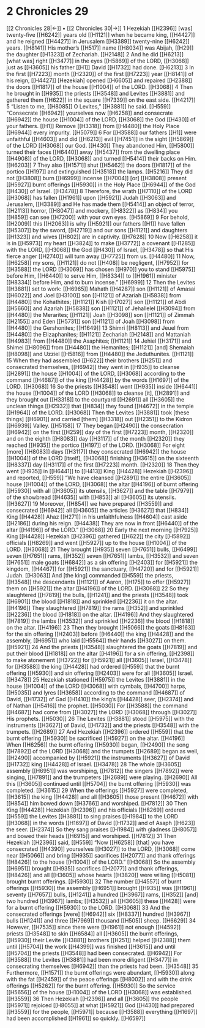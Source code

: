 # 2 Chronicles 29
[[2 Chronicles 28|←]] • [[2 Chronicles 30|→]]
1 Hezekiah [[H2396]] [was] twenty-five [[H6242]] years old [[H1121]] when he became king, [[H4427]] and he reigned [[H4427]] in Jerusalem [[H3389]] twenty-nine [[H6242]] years. [[H8141]] His mother’s [[H517]] name [[H8034]] was Abijah, [[H29]] the daughter [[H1323]] of Zechariah. [[H2148]] 
2 And he did [[H6213]] [what was] right [[H3477]] in the eyes [[H5869]] of the LORD, [[H3068]] just as [[H3605]] his father [[H1]] David [[H1732]] had done. [[H6213]] 
3 In the first [[H7223]] month [[H2320]] of the first [[H7223]] year [[H8141]] of his reign, [[H4427]] [Hezekiah] opened [[H6605]] and repaired [[H2388]] the doors [[H1817]] of the house [[H1004]] of the LORD. [[H3068]] 
4 Then he brought in [[H935]] the priests [[H3548]] and Levites [[H3881]] and gathered them [[H622]] in the square [[H7339]] on the east side. [[H4217]] 
5 “Listen to me, [[H8085]] O Levites,” [[H3881]] he said. [[H559]] “Consecrate [[H6942]] yourselves now [[H6258]] and consecrate [[H6942]] the house [[H1004]] of the LORD, [[H3068]] the God [[H430]] of your fathers. [[H1]] Remove [[H3318]] from [[H4480]] the Holy Place [[H6944]] every impurity. [[H5079]] 
6 For [[H3588]] our fathers [[H1]] were unfaithful [[H4603]] and did [[H6213]] evil [[H7451]] in the sight [[H5869]] of the LORD [[H3068]] our God. [[H430]] They abandoned Him, [[H5800]] turned their faces [[H6440]] away [[H5437]] from the dwelling place [[H4908]] of the LORD, [[H3068]] and turned [[H5414]] their backs on Him. [[H6203]] 
7 They also [[H1571]] shut [[H5462]] the doors [[H1817]] of the portico [[H197]] and extinguished [[H3518]] the lamps. [[H5216]] They did not [[H3808]] burn [[H6999]] incense [[H7004]] [or] [[H3808]] present [[H5927]] burnt offerings [[H5930]] in the Holy Place [[H6944]] of the God [[H430]] of Israel. [[H3478]] 
8 Therefore, the wrath [[H7110]] of the LORD [[H3068]] has fallen [[H1961]] upon [[H5921]] Judah [[H3063]] and Jerusalem, [[H3389]] and He has made them [[H5414]] an object of terror, [[H2113]] horror, [[H8047]] and mockery, [[H8322]] as [[H834]] you [[H859]] can see [[H7200]] with your own eyes. [[H5869]] 
9 For behold, [[H2009]] this [[H2063]] is why [[H5921]] our fathers [[H1]] have fallen [[H5307]] by the sword, [[H2719]] and our sons [[H1121]] and daughters [[H1323]] and wives [[H802]] are in captivity. [[H7628]] 
10 Now [[H6258]] it is in [[H5973]] my heart [[H3824]] to make [[H3772]] a covenant [[H1285]] with the LORD, [[H3068]] the God [[H430]] of Israel, [[H3478]] so that His fierce anger [[H2740]] will turn away [[H7725]] from us. [[H4480]] 
11 Now, [[H6258]] my sons, [[H1121]] do not [[H408]] be negligent, [[H7952]] for [[H3588]] the LORD [[H3069]] has chosen [[H970]] you  to stand [[H5975]] before Him, [[H6440]] to serve Him, [[H8334]] to [[H1961]] minister [[H8334]] before Him,  and to burn incense.” [[H6999]] 
12 Then the Levites [[H3881]] set to work: [[H6965]] Mahath [[H4287]] son [[H1121]] of Amasai [[H6022]] and Joel [[H3100]] son [[H1121]] of Azariah [[H5838]] from [[H4480]] the Kohathites; [[H1121]] Kish [[H7027]] son [[H1121]] of Abdi [[H5660]] and Azariah [[H5838]] son [[H1121]] of Jehallelel [[H3094]] from [[H4480]] the Merarites; [[H1121]] Joah [[H3098]] son [[H1121]] of Zimmah [[H2155]] and Eden [[H5731]] son [[H1121]] of Joah [[H3098]] from [[H4480]] the Gershonites; [[H1649]] 
13 Shimri [[H8113]] and Jeuel  from [[H4480]] the Elizaphanites; [[H1121]] Zechariah [[H2148]] and Mattaniah [[H4983]] from [[H4480]] the Asaphites; [[H1121]] 
14 Jehiel [[H3171]] and Shimei [[H8096]] from [[H4480]] the Hemanites; [[H1121]] [and] Shemaiah [[H8098]] and Uzziel [[H5816]] from [[H4480]] the Jeduthunites. [[H1121]] 
15 When they had assembled [[H622]] their brothers [[H251]] and consecrated themselves, [[H6942]] they went in [[H935]] to cleanse [[H2891]] the house [[H1004]] of the LORD, [[H3068]] according to the command [[H4687]] of the king [[H4428]] by the words [[H1697]] of the LORD. [[H3068]] 
16 So the priests [[H3548]] went [[H935]] inside [[H6441]] the house [[H1004]] of the LORD [[H3068]] to cleanse [it], [[H2891]] and they brought out [[H3318]] to the courtyard [[H2691]] all [[H3605]] the unclean things [[H2932]] that [[H834]] they found [[H4672]] in the temple [[H1964]] of the LORD. [[H3068]] Then the Levites [[H3881]] took [these things] [[H6901]] and carried [them] [[H3318]] out [[H2351]] to the Kidron [[H6939]] Valley. [[H5158]] 
17 They began [[H2490]] the consecration [[H6942]] on the first [[H259]] day of the first [[H7223]] month, [[H2320]] and on the eighth [[H8083]] day [[H3117]] of the month [[H2320]] they reached [[H935]] the portico [[H197]] of the LORD. [[H3068]] For eight [more] [[H8083]] days [[H3117]] they consecrated [[H6942]] the house [[H1004]] of the LORD [itself], [[H3068]] finishing [[H3615]] on the sixteenth [[H8337]] day [[H3117]] of the first [[H7223]] month. [[H2320]] 
18 Then they went [[H935]] in [[H6441]] to [[H413]] King [[H4428]] Hezekiah [[H2396]] and reported, [[H559]] “We have cleansed [[H2891]] the entire [[H3605]] house [[H1004]] of the LORD, [[H3068]] the altar [[H4196]] of burnt offering [[H5930]] with all [[H3605]] its utensils, [[H3627]] and the table [[H7979]] of the showbread [[H4635]] with [[H853]] all [[H3605]] its utensils. [[H3627]] 
19 Moreover, [[H854]] we have prepared [[H3559]] and consecrated [[H6942]] all [[H3605]] the articles [[H3627]] that [[H834]] King [[H4428]] Ahaz [[H271]] in his unfaithfulness [[H4604]] cast aside [[H2186]] during his reign. [[H4438]] They are now in front [[H6440]] of the altar [[H4196]] of the LORD.” [[H3068]] 
20 Early the next morning [[H7925]] King [[H4428]] Hezekiah [[H2396]] gathered [[H622]] the city [[H5892]] officials [[H8269]] and went [[H5927]] up to the house [[H1004]] of the LORD. [[H3068]] 
21 They brought [[H935]] seven [[H7651]] bulls, [[H6499]] seven [[H7651]] rams, [[H352]] seven [[H7651]] lambs, [[H3532]] and seven [[H7651]] male goats [[H6842]] as a sin offering [[H2403]] for [[H5921]] the kingdom, [[H4467]] for [[H5921]] the sanctuary, [[H4720]] and for [[H5921]] Judah. [[H3063]] And [the king] commanded [[H559]] the priests, [[H3548]] the descendants [[H1121]] of Aaron, [[H175]] to offer [[H5927]] them on [[H5921]] the altar [[H4196]] of the LORD. [[H3068]] 
22 So they slaughtered [[H7819]] the bulls, [[H1241]] and the priests [[H3548]] took [[H6901]] the blood [[H1818]] and sprinkled [[H2236]] it on the altar. [[H4196]] They slaughtered [[H7819]] the rams [[H352]] and sprinkled [[H2236]] the blood [[H1818]] on the altar. [[H4196]] And they slaughtered [[H7819]] the lambs [[H3532]] and sprinkled [[H2236]] the blood [[H1818]] on the altar. [[H4196]] 
23 Then they brought [[H5066]] the goats [[H8163]] for the sin offering [[H2403]] before [[H6440]] the king [[H4428]] and the assembly, [[H6951]] who laid [[H5564]] their hands [[H3027]] on them. [[H5921]] 
24 And the priests [[H3548]] slaughtered the goats [[H7819]] and put their blood [[H1818]] on the altar [[H4196]] for a sin offering, [[H2398]] to make atonement [[H3722]] for [[H5921]] all [[H3605]] Israel, [[H3478]] for [[H3588]] the king [[H4428]] had ordered [[H559]] that the burnt offering [[H5930]] and sin offering [[H2403]] were for all [[H3605]] Israel. [[H3478]] 
25 Hezekiah stationed [[H5975]] the Levites [[H3881]] in the house [[H1004]] of the LORD [[H3068]] with cymbals, [[H4700]] harps, [[H5035]] and lyres [[H3658]] according to the command [[H4687]] of David, [[H1732]] of Gad [[H1410]] the king’s [[H4428]] seer, [[H2374]] and of Nathan [[H5416]] the prophet. [[H5030]] For [[H3588]] the command [[H4687]] had come from [[H3027]] the LORD [[H3068]] through [[H3027]] His prophets. [[H5030]] 
26 The Levites [[H3881]] stood [[H5975]] with the instruments [[H3627]] of David, [[H1732]] and the priests [[H3548]] with the trumpets. [[H2689]] 
27 And Hezekiah [[H2396]] ordered [[H559]] that the burnt offering [[H5930]] be sacrificed [[H5927]] on the altar. [[H4196]] When [[H6256]] the burnt offering [[H5930]] began, [[H2490]] the song [[H7892]] of the LORD [[H3068]] and the trumpets [[H2689]] began as well, [[H2490]] accompanied by [[H5921]] the instruments [[H3627]] of David [[H1732]] king [[H4428]] of Israel. [[H3478]] 
28 The whole [[H3605]] assembly [[H6951]] was worshiping, [[H7812]] the singers [[H7892]] were singing, [[H7891]] and the trumpeters [[H2689]] were playing. [[H2690]] All this [[H3605]] continued until [[H5704]] the burnt offering [[H5930]] was completed. [[H3615]] 
29 When the offerings [[H5927]] were completed, [[H3615]] the king [[H4428]] and all [[H3605]] those present [[H4672]] with [[H854]] him bowed down [[H3766]] and worshiped. [[H7812]] 
30 Then King [[H4428]] Hezekiah [[H2396]] and his officials [[H8269]] ordered [[H559]] the Levites [[H3881]] to sing praises [[H1984]] to the LORD [[H3068]] in the words [[H1697]] of David [[H1732]] and of Asaph [[H623]] the seer. [[H2374]] So they sang praises [[H1984]] with gladness [[H8057]] and bowed their heads [[H6915]] and worshiped. [[H7812]] 
31 Then Hezekiah [[H2396]] said, [[H559]] “Now [[H6258]] [that] you have consecrated [[H4390]] yourselves [[H3027]] to the LORD, [[H3068]] come near [[H5066]] and bring [[H935]] sacrifices [[H2077]] and thank offerings [[H8426]] to the house [[H1004]] of the LORD.” [[H3068]] So the assembly [[H6951]] brought [[H935]] sacrifices [[H2077]] and thank offerings, [[H8426]] and all [[H3605]] whose hearts [[H3820]] were willing [[H5081]] brought burnt offerings. [[H5930]] 
32 The number [[H4557]] of burnt offerings [[H5930]] the assembly [[H6951]] brought [[H935]] was [[H1961]] seventy [[H7657]] bulls, [[H1241]] a hundred [[H3967]] rams, [[H352]] [and] two hundred [[H3967]] lambs; [[H3532]] all [[H3605]] these [[H428]] were for a burnt offering [[H5930]] to the LORD. [[H3068]] 
33 And the consecrated offerings [were] [[H6942]] six [[H8337]] hundred [[H3967]] bulls [[H1241]] and three [[H7969]] thousand [[H505]] sheep. [[H6629]] 
34 However, [[H7535]] since there were [[H1961]] not enough [[H4592]] priests [[H3548]] to skin [[H6584]] all [[H3605]] the burnt offerings, [[H5930]] their Levite [[H3881]] brothers [[H251]] helped [[H2388]] them until [[H5704]] the work [[H4399]] was finished [[H3615]] and until [[H5704]] the priests [[H3548]] had been consecrated. [[H6942]] For [[H3588]] the Levites [[H3881]] had been more diligent [[H3477]] in consecrating themselves [[H6942]] than the priests had been. [[H3548]] 
35 Furthermore, [[H1571]] the burnt offerings were abundant, [[H5930]] along with the fat [[H2459]] of the peace offerings [[H8002]] and with the drink offerings [[H5262]] for the burnt offering. [[H5930]] So the service [[H5656]] of the house [[H1004]] of the LORD [[H3068]] was established. [[H3559]] 
36 Then Hezekiah [[H2396]] and all [[H3605]] the people [[H5971]] rejoiced [[H8055]] at what [[H5921]] God [[H430]] had prepared [[H3559]] for the people, [[H5971]] because [[H3588]] everything [[H1697]] had been accomplished [[H1961]] so quickly. [[H6597]] 
